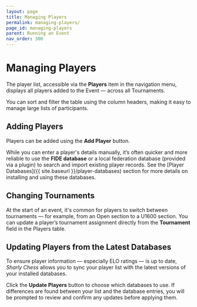 ```yaml
---
layout: page
title: Managing Players
permalink: managing-players/
page_id: managing-players
parent: Running an Event
nav_order: 300
---
```


# Managing Players

The player list, accessible via the **Players** item in the navigation menu, displays all players added to the Event — across all Tournaments.

You can sort and filter the table using the column headers, making it easy to manage large lists of participants.

## Adding Players

Players can be added using the **Add Player** button.

While you can enter a player's details manually, it’s often quicker and more reliable to use the **FIDE database** or a local federation database (provided via a plugin) to search and import existing player records. See the [Player Databases]({{ site.baseurl }}/player-databases) section for more details on installing and using these databases.

## Changing Tournaments

At the start of an event, it's common for players to switch between tournaments — for example, from an Open section to a U1600 section. You can update a player’s tournament assignment directly from the **Tournament** field in the Players table.

## Updating Players from the Latest Databases

To ensure player information — especially ELO ratings — is up to date, _Sharly Chess_ allows you to sync your player list with the latest versions of your installed databases.

Click the **Update Players** button to choose which databases to use. If differences are found between your list and the database entries, you will be prompted to review and confirm any updates before applying them.
